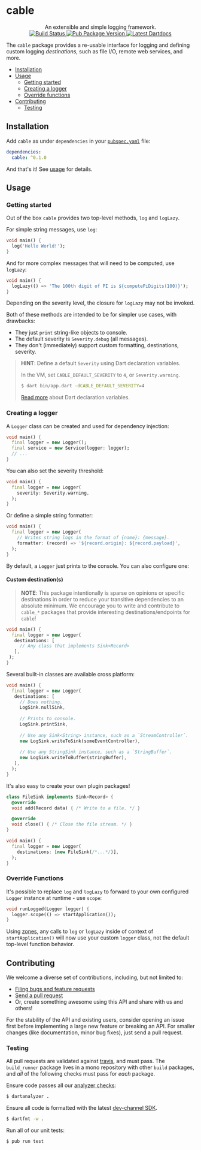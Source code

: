 # cable

<p align="center">
  An extensible and simple logging framework.
  <br>
  <a href="https://travis-ci.org/matanlurey/cable">
    <img src="https://travis-ci.org/matanlurey/cable.svg?branch=master" alt="Build Status" />
  </a>
  <a href="https://pub.dartlang.org/packages/cable">
    <img src="https://img.shields.io/pub/v/cable.svg" alt="Pub Package Version" />
  </a>
  <a href="https://www.dartdocs.org/documentation/cable/latest">
    <img src="https://img.shields.io/badge/dartdocs-latest-blue.svg" alt="Latest Dartdocs" />
  </a>
</p>

The `cable` package provides a re-usable interface for logging and defining
custom logging _destinations_, such as file I/O, remote web services, and more.

* [Installation](#installation)
* [Usage](#usage)
  * [Getting started](#getting-started)
  * [Creating a logger](#creating-a-logger)
  * [Override functions](#override-functions)
* [Contributing](#contributing)
  * [Testing](#testing)

## Installation

Add `cable` as under `dependencies` in your [`pubspec.yaml`][pubspec] file:

```yaml
dependencies:
  cable: ^0.1.0
```

And that's it! See [usage](#usage) for details.

## Usage

### Getting started

Out of the box `cable` provides two top-level methods, `log` and `logLazy`.

For simple string messages, use `log`:

```dart
void main() {
  log('Hello World!');
}
```

And for more complex messages that will need to be computed, use `logLazy`:

```dart
void main() {
  logLazy(() => 'The 100th digit of PI is ${computePiDigits(100)}');
}
```

Depending on the severity level, the closure for `logLazy` may not be invoked.

Both of these methods are intended to be for simpler use cases, with drawbacks:
* They just `print` string-like objects to console.
* The default severity is `Severity.debug` (all messages).
* They don't (immediately) support custom formatting, destinations, severity.

> **HINT**: Define a default `Severity` using Dart declaration variables.
>
> In the VM, set `CABLE_DEFAULT_SEVERITY` to `4`, or `Severity.warning`.
>
> ```bash
> $ dart bin/app.dart -dCABLE_DEFAULT_SEVERITY=4
> ```
>
> [Read more][declaration_variables] about Dart declaration variables.

[pubspec]: https://www.dartlang.org/tools/pub/pubspec
[declaration_variables]: https://api.dartlang.org/stable/latest/dart-core/String/String.fromEnvironment.html

### Creating a logger

A `Logger` class can be created and used for dependency injection:

```dart
void main() {
  final logger = new Logger();
  final service = new Service(logger: logger);
  // ...
}
```

You can also set the severity threshold:

```dart
void main() {
  final logger = new Logger(
    severity: Severity.warning,
  );
}
```

Or define a simple string formatter:

```dart
void main() {
  final logger = new Logger(
    // Writes string logs in the format of {name}: {message}.
    formatter: (record) => '${record.origin}: ${record.payload}',
  );
}
```

By default, a `Logger` just prints to the console. You can also configure one:

#### Custom destination(s)

> **NOTE**: This package intentionally is sparse on opinions or specific
> destinations in order to reduce your transitive dependencies to an absolute
> minimum. We encourage you to write and contribute to `cable_*` packages that
> provide interesting destinations/endpoints for `cable`!

```dart
void main() {
  final logger = new Logger(
   destinations: [
     // Any class that implements Sink<Record>
   ],
 );
}
```

Several built-in classes are available cross platform:

```dart
void main() {
  final logger = new Logger(
   destinations: [
     // Does nothing.
     LogSink.nullSink,
     
     // Prints to console.
     LogSink.printSink,
     
     // Use any Sink<String> instance, such as a `StreamController`.
     new LogSink.writeToSink(someEventController),
     
     // Use any StringSink instance, such as a `StringBuffer`.
     new LogSink.writeToBuffer(stringBuffer),
   ],
  );
}
```

It's also easy to create your own plugin packages!

```dart
class FileSink implements Sink<Record> {
  @override
  void add(Record data) { /* Write to a file. */ }

  @override
  void close() { /* Close the file stream. */ }
}

void main() {
  final logger = new Logger(
    destinations: [new FileSink(/*...*/)],
  );
}
```

### Override Functions

It's possible to replace `log` and `logLazy` to forward to your own configured
`Logger` instance at runtime - use `scope`:

```dart
void runLogged(Logger logger) {
  logger.scope(() => startApplication());
}
```

Using [zones][], any calls to `log` or `logLazy` inside of context of
`startApplication()` will now use your custom `logger` class, not the default
top-level function behavior.

[zones]: https://www.dartlang.org/articles/libraries/zones

## Contributing

We welcome a diverse set of contributions, including, but not limited to:

* [Filing bugs and feature requests][file_an_issue]
* [Send a pull request][pull_request]
* Or, create something awesome using this API and share with us and others!

For the stability of the API and existing users, consider opening an issue
first before implementing a large new feature or breaking an API. For smaller
changes (like documentation, minor bug fixes), just send a pull request.

### Testing

All pull requests are validated against [travis][travis], and must pass. The
`build_runner` package lives in a mono repository with other `build` packages,
and _all_ of the following checks must pass for _each_ package.

Ensure code passes all our [analyzer checks][analysis_options]:

```sh
$ dartanalyzer .
```

Ensure all code is formatted with the latest [dev-channel SDK][dev_sdk].

```sh
$ dartfmt -w .
```

Run all of our unit tests:

```sh
$ pub run test
```

[analysis_options]: analysis_options.yaml
[travis]: https://travis-ci.org/
[dev_sdk]: https://www.dartlang.org/install]
[file_an_issue]: https://github.com/matanlurey/cable/issues/new
[pull_request]: https://github.com/matanlurey/cable/pulls
